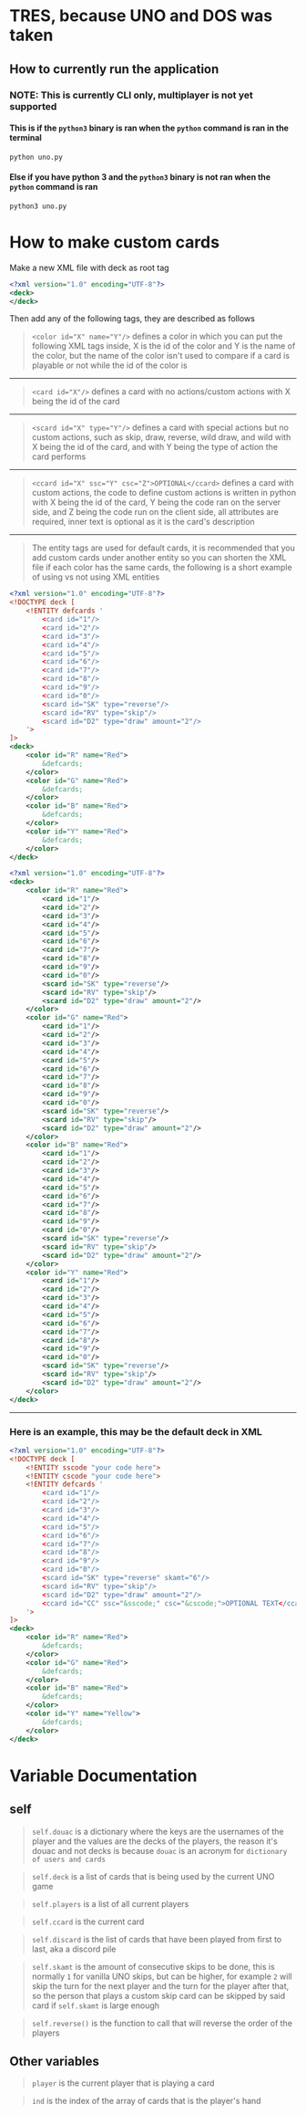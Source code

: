# TRES, because UNO and DOS was taken

## How to currently run the application

### NOTE: This is currently CLI only, multiplayer is not yet supported

#### This is if the `python3` binary is ran when the `python` command is ran in the terminal

`python uno.py`

#### Else if you have python 3 and the `python3` binary is not ran when the `python` command is ran

`python3 uno.py`

# How to make custom cards

Make a new XML file with deck as root tag

```xml
<?xml version="1.0" encoding="UTF-8"?>
<deck>
</deck>
```

Then add any of the following tags, they are described as follows

> `<color id="X" name="Y"/>` defines a color in which you can put the following XML tags inside, X is the id of the color and Y is the name of the color, but the name of the color isn't used to compare if a card is playable or not while the id of the color is

---

> `<card id="X"/>` defines a card with no actions/custom actions with X being the id of the card

---

> `<scard id="X" type="Y"/>` defines a card with special actions but no custom actions, such as skip, draw, reverse, wild draw, and wild with X being the id of the card, and with Y being the type of action the card performs

---

> `<ccard id="X" ssc="Y" csc="Z">OPTIONAL</ccard>` defines a card with custom actions, the code to define custom actions is written in python with X being the id of the card, Y being the code ran on the server side, and Z being the code run on the client side, all attributes are required, inner text is optional as it is the card's description

---

> The entity tags are used for default cards, it is recommended that you add custom cards under another entity so you can shorten the XML file if each color has the same cards, the following is a short example of using vs not using XML entities

```xml
<?xml version="1.0" encoding="UTF-8"?>
<!DOCTYPE deck [
	<!ENTITY defcards '
		<card id="1"/>
		<card id="2"/>
		<card id="3"/>
		<card id="4"/>
		<card id="5"/>
		<card id="6"/>
		<card id="7"/>
		<card id="8"/>
		<card id="9"/>
		<card id="0"/>
		<scard id="SK" type="reverse"/>
		<scard id="RV" type="skip"/>
		<scard id="D2" type="draw" amount="2"/>
	'>
]>
<deck>
	<color id="R" name="Red">
		&defcards;
	</color>
	<color id="G" name="Red">
		&defcards;
	</color>
	<color id="B" name="Red">
		&defcards;
	</color>
	<color id="Y" name="Red">
		&defcards;
	</color>
</deck>
```

```xml
<?xml version="1.0" encoding="UTF-8"?>
<deck>
	<color id="R" name="Red">
		<card id="1"/>
		<card id="2"/>
		<card id="3"/>
		<card id="4"/>
		<card id="5"/>
		<card id="6"/>
		<card id="7"/>
		<card id="8"/>
		<card id="9"/>
		<card id="0"/>
		<scard id="SK" type="reverse"/>
		<scard id="RV" type="skip"/>
		<scard id="D2" type="draw" amount="2"/>
	</color>
	<color id="G" name="Red">
		<card id="1"/>
		<card id="2"/>
		<card id="3"/>
		<card id="4"/>
		<card id="5"/>
		<card id="6"/>
		<card id="7"/>
		<card id="8"/>
		<card id="9"/>
		<card id="0"/>
		<scard id="SK" type="reverse"/>
		<scard id="RV" type="skip"/>
		<scard id="D2" type="draw" amount="2"/>
	</color>
	<color id="B" name="Red">
		<card id="1"/>
		<card id="2"/>
		<card id="3"/>
		<card id="4"/>
		<card id="5"/>
		<card id="6"/>
		<card id="7"/>
		<card id="8"/>
		<card id="9"/>
		<card id="0"/>
		<scard id="SK" type="reverse"/>
		<scard id="RV" type="skip"/>
		<scard id="D2" type="draw" amount="2"/>
	</color>
	<color id="Y" name="Red">
		<card id="1"/>
		<card id="2"/>
		<card id="3"/>
		<card id="4"/>
		<card id="5"/>
		<card id="6"/>
		<card id="7"/>
		<card id="8"/>
		<card id="9"/>
		<card id="0"/>
		<scard id="SK" type="reverse"/>
		<scard id="RV" type="skip"/>
		<scard id="D2" type="draw" amount="2"/>
	</color>
</deck>
```

---

### Here is an example, this may be the default deck in XML

```xml
<?xml version="1.0" encoding="UTF-8"?>
<!DOCTYPE deck [
	<!ENTITY sscode "your code here">
	<!ENTITY cscode "your code here">
	<!ENTITY defcards '
		<card id="1"/>
		<card id="2"/>
		<card id="3"/>
		<card id="4"/>
		<card id="5"/>
		<card id="6"/>
		<card id="7"/>
		<card id="8"/>
		<card id="9"/>
		<card id="0"/>
		<scard id="SK" type="reverse" skamt="6"/>
		<scard id="RV" type="skip"/>
		<scard id="D2" type="draw" amount="2"/>
		<ccard id="CC" ssc="&sscode;" csc="&cscode;">OPTIONAL TEXT</ccard>
	'>
]>
<deck>
	<color id="R" name="Red">
		&defcards;
	</color>
	<color id="G" name="Red">
		&defcards;
	</color>
	<color id="B" name="Red">
		&defcards;
	</color>
	<color id="Y" name="Yellow">
		&defcards;
	</color>
</deck>
```

# Variable Documentation

## self

> `self.douac` is a dictionary where the keys are the usernames of the player and the values are the decks of the players, the reason it's douac and not decks is because `douac` is an acronym for `dictionary of users and cards`

> `self.deck` is a list of cards that is being used by the current UNO game

> `self.players` is a list of all current players

> `self.ccard` is the current card

> `self.discard` is the list of cards that have been played from first to last, aka a discord pile

> `self.skamt` is the amount of consecutive skips to be done, this is normally `1` for vanilla UNO skips, but can be higher, for example `2` will skip the turn for the next player and the turn for the player after that, so the person that plays a custom skip card can be skipped by said card if `self.skamt` is large enough

> `self.reverse()` is the function to call that will reverse the order of the players

## Other variables

> `player` is the current player that is playing a card

> `ind` is the index of the array of cards that is the player's hand
